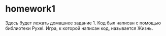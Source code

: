 # homework1
Здесь будет лежать домашнее задание 1.
Код был написан с помощью библиотеки Pyxel. Игра, к которой написан код, называется Жизнь.
